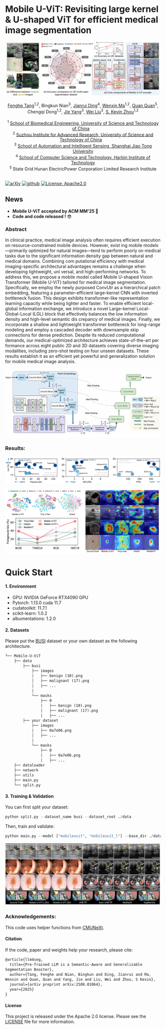 # Mobile U-ViT: Revisiting large kernel \& U-shaped ViT for efficient medical image segmentation

![Teaser](imgs/teaser.jpg)



<div align="center">
    <span class="author-block">
    <a href="https://scholar.google.com/citations?user=x1pODsMAAAAJ&hl=en" target="_blank">Fenghe Tang</a><sup>1,2</sup>,</span>
    <span class="author-block">
    <a target="_blank">Bingkun Nian</a><sup>3</sup>,</span>
    <span class="author-block">
    <a href="https://scholar.google.com/citations?user=4TsvOR8AAAAJ&hl=en" target="_blank">Jianrui Ding</a><sup>4</sup>,</span>
    <span class="author-block">
    <a href="https://scholar.google.com/citations?user=r0-tZ8cAAAAJ&hl=en" target="_blank">Wenxin Ma</a><sup>1,2</sup>,</span>
    <span class="author-block">
    <a href="https://scholar.google.com/citations?user=mlTXS0YAAAAJ&hl=en" target="_blank">Quan Quan</a><sup>5</sup>,</span>
    <br>
    <span class="author-block">
    <a target="_blank">Chengqi Dong</a><sup>1,2</sup>,</span>
    <span class="author-block">
    <a href="https://scholar.google.com/citations?user=tmx7tu8AAAAJ&hl=en" target="_blank">Jie Yang</a><sup>3</sup>,</span>
    <span class="author-block">
    <a href="https://scholar.google.com/citations?user=Vbb5EGIAAAAJ&hl=en" target="_blank">Wei Liu</a><sup>3</sup>,</span>
    <span class="author-block">
    <a href="https://scholar.google.com/citations?user=8eNm2GMAAAAJ&hl=en" target="_blank">S. Kevin Zhou</a><sup>1,2</sup>
    </span>
</div>
<br>


<div align="center">
    <sup>1</sup>
    <a href='https://en.ustc.edu.cn/' target='_blank'>School of Biomedical Engineering, University of Science and Technology of China</a>&emsp;
    <br>
    <sup>2</sup> <a href='http://english.ict.cas.cn/' target='_blank'>Suzhou Institute for Advanced Research, University of Science and Technology of China</a>&emsp;
    <br>
    <sup>3</sup> <a href='http://www.pami.sjtu.edu.cn/En/Home' target='_blank'>School of Automation and Intelligent Sensing, Shanghai Jiao Tong University</a>
    <br>
    <sup>4</sup> <a href='https://en.hit.edu.cn/' target='_blank'>School of Computer Science and Technology, Harbin Institute of Technology</a>
    <br>
    <sup>5</sup> <a>State Grid Hunan ElectricPower Corporation Limited Research Institute</a>
</div>
<br>

   [![arXiv](https://img.shields.io/badge/arxiv-2508.01064-b31b1b)](https://arxiv.org/pdf/2508.01064.pdf)   [![github](https://img.shields.io/badge/github-MobileUViT-black)](https://github.com/FengheTan9/Mobile-U-ViT)    <a href="####License"><img alt="License: Apache2.0" src="https://img.shields.io/badge/LICENSE-Apache%202.0-blue.svg"/></a>



## News

- **Mobile U-ViT accepted by ACM MM'25 🥰** 
- **Code and code released !** 😎

### Abstract

In clinical practice, medical image analysis often requires efficient execution on resource-constrained mobile devices. However, exist ing mobile models—primarily optimized for natural images—tend to perform poorly on medical tasks due to the significant information density gap between natural and medical domains. Combining com putational efficiency with medical imaging-specific architectural advantages remains a challenge when developing lightweight, uni versal, and high-performing networks. To address this, we propose a mobile model called Mobile U-shaped Vision Transformer (Mobile U-ViT) tailored for medical image segmentation. Specifically, we employ the newly purposed ConvUtr as a hierarchical patch embedding, featuring a parameter-efficient large-kernel CNN with inverted bottleneck fusion. This design exhibits transformer-like representation learning capacity while being lighter and faster. To enable efficient local-global information exchange, we introduce a novel Large-kernel Local-Global-Local (LGL) block that effectively balances the low information density and high-level semantic dis crepancy of medical images. Finally, we incorporate a shallow and lightweight transformer bottleneck for long-range modeling and employ a cascaded decoder with downsample skip connections for dense prediction. Despite its reduced computational demands, our medical-optimized architecture achieves state-of-the-art per formance across eight public 2D and 3D datasets covering diverse imaging modalities, including zero-shot testing on four unseen datasets. These results establish it as an efficient yet powerful and generalization solution for mobile medical image analysis.

![Teaser](imgs/network.jpg)

### Results:

![Teaser](imgs/compare.jpg)

![Teaser](imgs/analysis.jpg)

# Quick Start

#### 1. Environment

- GPU: NVIDIA GeForce RTX4090 GPU
- Pytorch: 1.13.0 cuda 11.7
- cudatoolkit: 11.7.1
- scikit-learn: 1.0.2
- albumentations: 1.2.0

#### 2. Datasets

Please put the [BUSI](https://www.kaggle.com/aryashah2k/breast-ultrasound-images-dataset) dataset or your own dataset as the following architecture. 
```
└── Mobile-U-ViT
    ├── data
        ├── busi
            ├── images
            |   ├── benign (10).png
            │   ├── malignant (17).png
            │   ├── ...
            |
            └── masks
                ├── 0
                |   ├── benign (10).png
                |   ├── malignant (17).png
                |   ├── ...
        ├── your dataset
            ├── images
            |   ├── 0a7e06.png
            │   ├── ...
            |
            └── masks
                ├── 0
                |   ├── 0a7e06.png
                |   ├── ...
    ├── dataloader
    ├── network
    ├── utils
    ├── main.py
    └── split.py
```
#### 3. Training & Validation

You can first split your dataset:

```python
python split.py --dataset_name busi --dataset_root ./data
```

Then, train and validate:

```python
python main.py --model ["mobileuvit", "mobileuvit_l"] --base_dir ./data/busi --train_file_dir busi_train.txt --val_file_dir busi_val.txt
```

![Teaser](imgs/result.jpg)

### Acknowledgements:

This code uses helper functions from [CMUNeXt](https://github.com/FengheTan9/CMUNeXt).

#### Citation

If the code, paper and weights help your research, please cite:

```
@article{llm4seg,
  title={Pre-Trained LLM is a Semantic-Aware and Generalizable Segmentation Booster},
  author={Tang, Fenghe and Nian, Bingkun and Ding, Jianrui and Ma, Wenxin and Quan, Quan and Yang, Jie and Liu, Wei and Zhou, S Kevin},
  journal={arXiv preprint arXiv:2508.01064},
  year={2025}
}
```

#### License

This project is released under the Apache 2.0 license. Please see the [LICENSE](LICENSE) file for more information.
